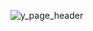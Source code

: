 ![y_page_header](https://github.com/Bhskr25/YTDataHarvestWarehouse/assets/95600191/3a39d6f6-f303-4dc6-bab6-080d9dee42b9)
